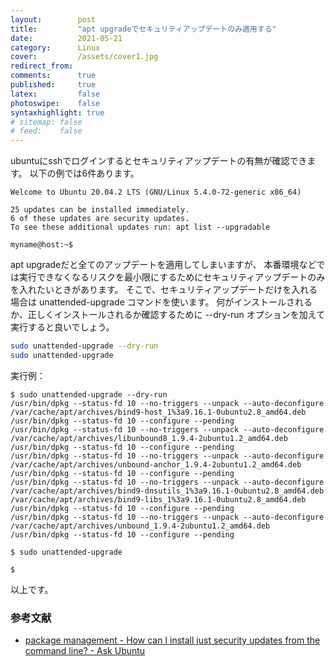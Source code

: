 ```yaml
---
layout:        post
title:         "apt upgradeでセキュリティアップデートのみ適用する"
date:          2021-05-21
category:      Linux
cover:         /assets/cover1.jpg
redirect_from:
comments:      true
published:     true
latex:         false
photoswipe:    false
syntaxhighlight: true
# sitemap: false
# feed:    false
---
```


ubuntuにsshでログインするとセキュリティアップデートの有無が確認できます。
以下の例では6件あります。

```output
Welcome to Ubuntu 20.04.2 LTS (GNU/Linux 5.4.0-72-generic x86_64)

25 updates can be installed immediately.
6 of these updates are security updates.
To see these additional updates run: apt list --upgradable

myname@host:~$
```

apt upgradeだと全てのアップデートを適用してしまいますが、
本番環境などでは実行できなくなるリスクを最小限にするためにセキュリティアップデートのみを入れたいときがあります。
そこで、セキュリティアップデートだけを入れる場合は unattended-upgrade コマンドを使います。
何がインストールされるか、正しくインストールされるか確認するために --dry-run オプションを加えて実行すると良いでしょう。

```bash
sudo unattended-upgrade --dry-run
sudo unattended-upgrade
```

実行例：

```output
$ sudo unattended-upgrade --dry-run
/usr/bin/dpkg --status-fd 10 --no-triggers --unpack --auto-deconfigure /var/cache/apt/archives/bind9-host_1%3a9.16.1-0ubuntu2.8_amd64.deb
/usr/bin/dpkg --status-fd 10 --configure --pending
/usr/bin/dpkg --status-fd 10 --no-triggers --unpack --auto-deconfigure /var/cache/apt/archives/libunbound8_1.9.4-2ubuntu1.2_amd64.deb
/usr/bin/dpkg --status-fd 10 --configure --pending
/usr/bin/dpkg --status-fd 10 --no-triggers --unpack --auto-deconfigure /var/cache/apt/archives/unbound-anchor_1.9.4-2ubuntu1.2_amd64.deb
/usr/bin/dpkg --status-fd 10 --configure --pending
/usr/bin/dpkg --status-fd 10 --no-triggers --unpack --auto-deconfigure /var/cache/apt/archives/bind9-dnsutils_1%3a9.16.1-0ubuntu2.8_amd64.deb /var/cache/apt/archives/bind9-libs_1%3a9.16.1-0ubuntu2.8_amd64.deb
/usr/bin/dpkg --status-fd 10 --configure --pending
/usr/bin/dpkg --status-fd 10 --no-triggers --unpack --auto-deconfigure /var/cache/apt/archives/unbound_1.9.4-2ubuntu1.2_amd64.deb
/usr/bin/dpkg --status-fd 10 --configure --pending

$ sudo unattended-upgrade

$
```

以上です。

### 参考文献

- [package management - How can I install just security updates from the command line? - Ask Ubuntu](https://askubuntu.com/questions/194/how-can-i-install-just-security-updates-from-the-command-line)

